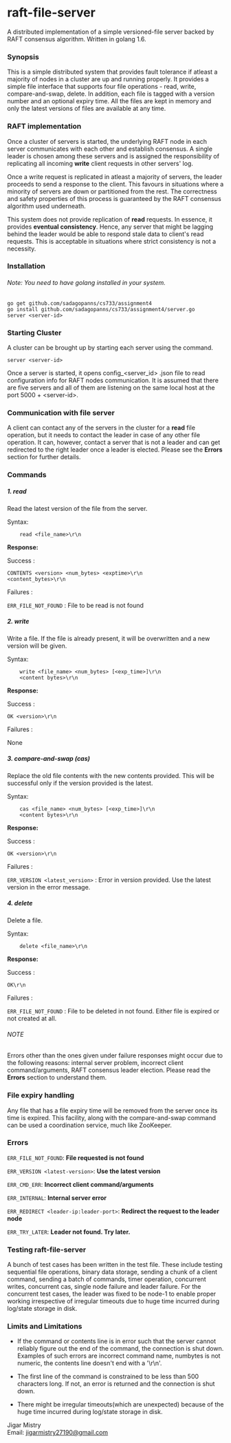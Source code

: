# raft-file-server

A distributed implementation of a simple versioned-file server backed by RAFT consensus algorithm. Written in golang 1.6.

### Synopsis

This is a simple distributed system that provides fault tolerance if atleast a majority of nodes in a cluster are up and running properly. It provides a simple file interface that supports four file operations - read, write, compare-and-swap, delete. In addition, each file is tagged with a version number and an optional expiry time. All the files are kept in memory and only the latest versions of files are available at any time.

### RAFT implementation

Once a cluster of servers is started, the underlying RAFT node in each server communicates with each other and establish consensus. A single leader is chosen among these servers and is assigned the responsibility of replicating all incoming **write** client requests in other servers' log. 

Once a write request is replicated in atleast a majority of servers, the leader proceeds to send a response to the client. This favours in situations where a minority of servers are down or partitioned from the rest. The correctness and safety properties of this process is guaranteed by the RAFT consensus algorithm used underneath. 

This system does not provide replication of **read** requests. In essence, it provides **eventual consistency**. Hence, any server that might be lagging behind the leader would be able to respond stale data to client's read requests. This is acceptable in situations where strict consistency is not a necessity.

### Installation

###### Note: You need to have golang installed in your system.
```
go get github.com/sadagopanns/cs733/assignment4
go install github.com/sadagopanns/cs733/assignment4/server.go
server <server-id>
```

### Starting Cluster

A cluster can be brought up by starting each server using the command. 
```
server <server-id>
```
Once a server is started, it opens config_\<server_id\> .json file to read configuration info for RAFT nodes communication. It is assumed that there are five servers and all of them are listening on the same local host at the port 5000 + \<server-id\>. 

###  Communication with file server

A client can contact any of the servers in the cluster for a **read** file operation, but it needs to contact the leader in case of any other file operation. It can, however, contact a server that is not a leader and can get redirected to the right leader once a leader is elected. Please see the **Errors** section for further details.

### Commands
##### 1. read
Read the latest version of the file from the server.

Syntax:
```
	read <file_name>\r\n
```

**Response:**

Success : 

``` CONTENTS <version> <num_bytes> <exptime>\r\n ```<br />
``` <content_bytes>\r\n ```

Failures :

```ERR_FILE_NOT_FOUND``` : File to be read is not found

##### 2. write

Write a file. If the file is already present, it will be overwritten and a new version will be given.

Syntax:
```
	write <file_name> <num_bytes> [<exp_time>]\r\n
	<content bytes>\r\n
```

**Response:**

Success : 

``` OK <version>\r\n ```

Failures :

None

##### 3. compare-and-swap (cas)

Replace the old file contents with the new contents provided. This will be successful only if the version provided is the latest.

Syntax:
```
	cas <file_name> <num_bytes> [<exp_time>]\r\n
	<content bytes>\r\n
```

**Response:**

Success : 

``` OK <version>\r\n ```

Failures :

```ERR_VERSION <latest_version>``` : Error in version provided. Use the latest version in the error message.

##### 4. delete

Delete a file.

Syntax:
```
	delete <file_name>\r\n
```

**Response:**

Success : 

``` OK\r\n ```

Failures :

```ERR_FILE_NOT_FOUND``` : File to be deleted in not found. Either file is expired or not created at all.

###### NOTE

Errors other than the ones given under failure responses might occur due to the following reasons: internal server problem, incorrect client command/arguments, RAFT consensus leader election. Please read the **Errors** section to understand them.

### File expiry handling

Any file that has a file expiry time will be removed from the server once its time is expired. This facility, along with the compare-and-swap command can be used a coordination service, much like ZooKeeper.


### Errors

``` ERR_FILE_NOT_FOUND ```:                   **File requested is not found** 

``` ERR_VERSION <latest-version> ```:         **Use the latest version**

``` ERR_CMD_ERR ```:                          **Incorrect client command/arguments**

``` ERR_INTERNAL ```:                         **Internal server error**

``` ERR_REDIRECT <leader-ip:leader-port> ```: **Redirect the request to the leader node**

``` ERR_TRY_LATER ```:                        **Leader not found. Try later.**

### Testing raft-file-server

A bunch of test cases has been written in the test file. These include testing sequential file operations, binary data storage, sending a chunk of a client command, sending a batch of commands, timer operation, concurrent writes, concurrent cas, single node failure and leader failure. For the concurrent test cases, the leader was fixed to be node-1 to enable proper working irrespective of irregular timeouts due to huge time incurred during log/state storage in disk.

### Limits and Limitations

- If the command or contents line is in error such that the server cannot reliably figure out the end of the command, the connection is shut down. Examples of such errors are incorrect command name, numbytes is not numeric, the contents line doesn't end with a '\r\n'.

- The first line of the command is constrained to be less than 500 characters long. If not, an error is returned and the connection is shut down.

- There might be irregular timeouts(which are unexpected) because of the huge time incurred during log/state storage in disk.

Jigar Mistry <br />
Email: jigarmistry27190@gmail.com
